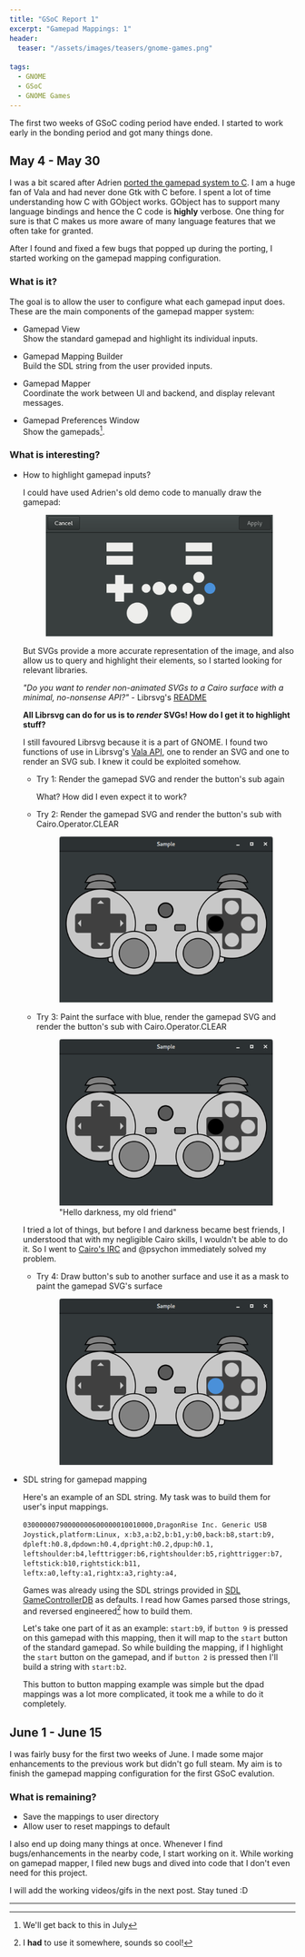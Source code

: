 ```yaml
---
title: "GSoC Report 1"
excerpt: "Gamepad Mappings: 1"
header:
  teaser: "/assets/images/teasers/gnome-games.png"

tags:
  - GNOME
  - GSoC
  - GNOME Games
---
```


The first two weeks of GSoC coding period have ended. I started to work early in the bonding period and got many things done.

## May 4 - May 30

I was a bit scared after Adrien [ported the gamepad system to C](https://bugzilla.gnome.org/show_bug.cgi?id=782549). I am a huge fan of Vala and had never done Gtk with C before. I spent a lot of time understanding how C with GObject works. GObject has to support many language bindings and hence the C code is **highly** verbose. One thing for sure is that C makes us more aware of many language features that we often take for granted.

After I found and fixed a few bugs that popped up during the porting, I started working on the gamepad mapping configuration.

### What is it?

The goal is to allow the user to configure what each gamepad input does. These are the main components of the gamepad mapper system:

  * Gamepad View  
    Show the standard gamepad and highlight its individual inputs.

  * Gamepad Mapping Builder  
    Build the SDL string from the user provided inputs.

  * Gamepad Mapper  
    Coordinate the work between UI and backend, and display relevant messages. 

  * Gamepad Preferences Window  
    Show the gamepads[^1].

### What is interesting?

* How to highlight gamepad inputs?

  I could have used Adrien's old demo code to manually draw the gamepad:

  <figure>
      <a href="/assets/images/gnome-games/gamepad-highlight-code.png"><img src="/assets/images/gnome-games/gamepad-highlight-code.png"></a>
  </figure>

  But SVGs provide a more accurate representation of the image, and also allow us to query and highlight their elements, so I started looking for relevant libraries.

  *"Do you want to render non-animated SVGs to a Cairo surface with a minimal, no-nonsense API?"* - Librsvg's [README](https://git.gnome.org/browse/librsvg/tree/README)

  **All Librsvg can do for us is to *render* SVGs! How do I get it to highlight stuff?**

  I still favoured Librsvg because it is a part of GNOME. I found two functions of use in Librsvg's [Vala API](https://valadoc.org/librsvg-2.0/Rsvg.Handle.html), one to render an SVG and one to render an SVG sub. I knew it could be exploited somehow.

  * Try 1: Render the gamepad SVG and render the button's sub again  

    What? How did I even expect it to work?

  * Try 2: Render the gamepad SVG and render the button's sub with Cairo.Operator.CLEAR  

    <figure>
        <a href="/assets/images/gnome-games/gamepad-highlight-try-1.png"><img src="/assets/images/gnome-games/gamepad-highlight-try-1.png"></a>
    </figure>

  * Try 3: Paint the surface with blue, render the gamepad SVG and render the button's sub with Cairo.Operator.CLEAR  

    <figure>
        <a href="/assets/images/gnome-games/gamepad-highlight-try-1.png"><img src="/assets/images/gnome-games/gamepad-highlight-try-1.png"></a>
        <figcaption>"Hello darkness, my old friend"<figcaption>
    </figure>

  I tried a lot of things, but before I and darkness became best friends, I understood that with my negligible Cairo skills, I wouldn't be able to do it. So I went to [Cairo's IRC](https://www.cairographics.org/contact/) and @psychon immediately solved my problem.

  * Try 4: Draw button's sub to another surface and use it as a mask to paint the gamepad SVG's surface  

    <figure>
        <a href="/assets/images/gnome-games/gamepad-highlight-try-2.png"><img src="/assets/images/gnome-games/gamepad-highlight-try-2.png"></a>
    </figure>

* SDL string for gamepad mapping

  Here's an example of an SDL string. My task was to build them for user's input mappings.

  ```03000000790000000600000010010000,DragonRise Inc. Generic USB Joystick,platform:Linux, x:b3,a:b2,b:b1,y:b0,back:b8,start:b9, dpleft:h0.8,dpdown:h0.4,dpright:h0.2,dpup:h0.1, leftshoulder:b4,lefttrigger:b6,rightshoulder:b5,righttrigger:b7, leftstick:b10,rightstick:b11, leftx:a0,lefty:a1,rightx:a3,righty:a4,```

  Games was already using the SDL strings provided in [SDL GameControllerDB](https://github.com/gabomdq/SDL_GameControllerDB/) as defaults. I read how Games parsed those strings, and reversed engineered[^2] how to build them.
  
  Let's take one part of it as an example: `start:b9`, if `button 9` is pressed on this gamepad with this mapping, then it will map to the `start` button of the standard gamepad. So while building the mapping, if I highlight the `start` button on the gamepad, and if `button 2` is pressed then I'll build a string with `start:b2`.

  This button to button mapping example was simple but the dpad mappings was a lot more complicated, it took me a while to do it completely.

## June 1 - June 15

I was fairly busy for the first two weeks of June. I made some major enhancements to the previous work but didn't go full steam. My aim is to finish the gamepad mapping configuration for the first GSoC evalution. 

### What is remaining?

* Save the mappings to user directory
* Allow user to reset mappings to default

I also end up doing many things at once. Whenever I find bugs/enhancements in the nearby code, I start working on it. While working on gamepad mapper, I filed new bugs and dived into code that I don't even need for this project.

I will add the working videos/gifs in the next post. Stay tuned :D

---
[^1]: We'll get back to this in July
[^2]: I **had** to use it somewhere, sounds so cool!
